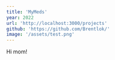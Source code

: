 ```yaml
---
title: 'MyMeds'
year: 2022
url: 'http://localhost:3000/projects'
github: 'https://github.com/Brentlok/'
image: '/assets/test.png'
---
```


Hi mom!